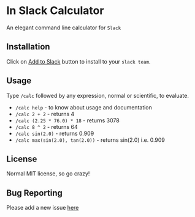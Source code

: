 # In Slack Calculator
An elegant command line calculator for `Slack`

## Installation

Click on [Add to Slack](http://slack-calc.herokuapp.com/) button to install to your `slack team`.

## Usage

Type `/calc` followed by any expression, normal or scientific, to evaluate.

- `/calc help` - to know about usage and documentation
- `/calc 2 + 2` - returns 4
- `/calc (2.25 * 76.0) * 18` - returns 3078
- `/calc 8 ^ 2` - returns 64
- `/calc sin(2.0)` - returns 0.909
- `/calc max(sin(2.0), tan(2.0))` - returns sin(2.0) i.e. 0.909
 
## License

Normal MIT license, so go crazy!

## Bug Reporting

Please add a new issue [here](https://github.com/zomansud/calciSlackBot/issues)
